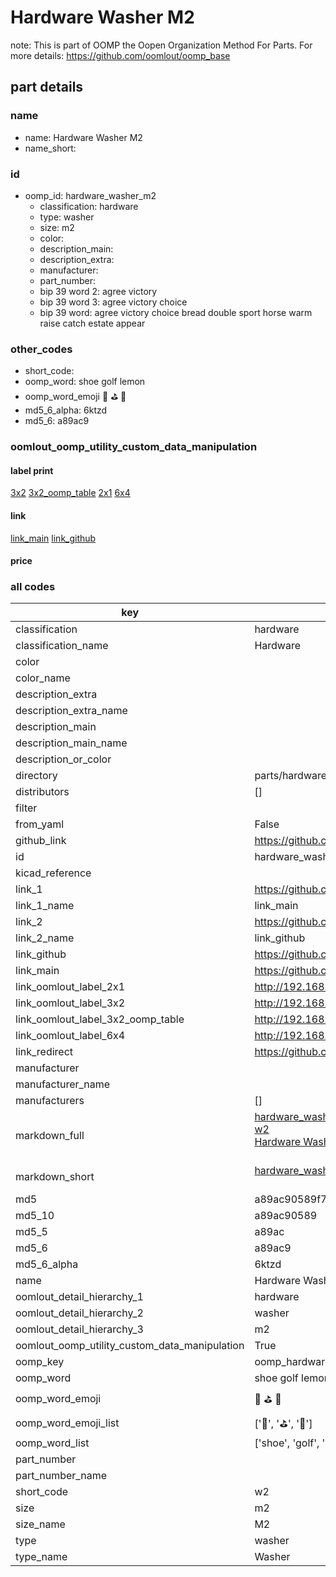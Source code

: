 # Hardware Washer M2  

note: This is part of OOMP the Oopen Organization Method For Parts. For more details: https://github.com/oomlout/oomp_base

##  part details
  







### name
* name: Hardware Washer M2
* name_short: 
### id
* oomp_id: hardware_washer_m2
  * classification: hardware
  * type: washer
  * size: m2
  * color: 
  * description_main: 
  * description_extra: 
  * manufacturer: 
  * part_number: 
  * bip 39 word 2: agree victory
  * bip 39 word 3: agree victory choice
  * bip 39 word: agree victory choice bread double sport horse warm raise catch estate appear

### other_codes
* short_code: 
* oomp_word: shoe golf lemon
* oomp_word_emoji :shoe: :golf: :lemon:
* md5_6_alpha: 6ktzd
* md5_6: a89ac9






### oomlout_oomp_utility_custom_data_manipulation
#### label print
[3x2](http://192.168.1.245:1112/?label=oomp%206ktzd)
[3x2_oomp_table](http://192.168.1.108:1112/?label=oomp%206ktzd)
[2x1](http://192.168.1.242:1112/?label=oomp%206ktzd)
[6x4](http://192.168.1.55:1112/?label=oomp%206ktzd)    

#### link

[link_main](https://github.com/oomlout/oomlout_oomp_version_1_messy/tree/main/parts/hardware_washer_m2) [link_github](https://github.com/oomlout/oomlout_oomp_version_1_messy/tree/main/parts/hardware_washer_m2)                             

#### price







### all codes 
| key | value |  
| --- | --- |  
| classification | hardware |  
| classification_name | Hardware |  
| color |  |  
| color_name |  |  
| description_extra |  |  
| description_extra_name |  |  
| description_main |  |  
| description_main_name |  |  
| description_or_color |   |  
| directory | parts/hardware_washer_m2 |  
| distributors | [] |  
| filter |  |  
| from_yaml | False |  
| github_link | https://github.com/oomlout/oomlout_oomp_part_src/tree/main/parts/hardware_washer_m2 |  
| id | hardware_washer_m2 |  
| kicad_reference |  |  
| link_1 | https://github.com/oomlout/oomlout_oomp_version_1_messy/tree/main/parts/hardware_washer_m2 |  
| link_1_name | link_main |  
| link_2 | https://github.com/oomlout/oomlout_oomp_version_1_messy/tree/main/parts/hardware_washer_m2 |  
| link_2_name | link_github |  
| link_github | https://github.com/oomlout/oomlout_oomp_version_1_messy/tree/main/parts/hardware_washer_m2 |  
| link_main | https://github.com/oomlout/oomlout_oomp_version_1_messy/tree/main/parts/hardware_washer_m2 |  
| link_oomlout_label_2x1 | http://192.168.1.242:1112/?label=oomp%206ktzd |  
| link_oomlout_label_3x2 | http://192.168.1.245:1112/?label=oomp%206ktzd |  
| link_oomlout_label_3x2_oomp_table | http://192.168.1.108:1112/?label=oomp%206ktzd |  
| link_oomlout_label_6x4 | http://192.168.1.55:1112/?label=oomp%206ktzd |  
| link_redirect | https://github.com/oomlout/oomlout_oomp_version_1_messy/tree/main/parts/hardware_washer_m2 |  
| manufacturer |  |  
| manufacturer_name |  |  
| manufacturers | [] |  
| markdown_full | [hardware_washer_m2](none)<br>[w2](none)<br>[Hardware Washer M2](none)<br><br> |  
| markdown_short | [hardware_washer_m2](none)<br><br> |  
| md5 | a89ac90589f72dbb4aa0d1b6507ce828 |  
| md5_10 | a89ac90589 |  
| md5_5 | a89ac |  
| md5_6 | a89ac9 |  
| md5_6_alpha | 6ktzd |  
| name | Hardware Washer M2 |  
| oomlout_detail_hierarchy_1 | hardware |  
| oomlout_detail_hierarchy_2 | washer |  
| oomlout_detail_hierarchy_3 | m2 |  
| oomlout_oomp_utility_custom_data_manipulation | True |  
| oomp_key | oomp_hardware_washer_m2 |  
| oomp_word | shoe golf lemon |  
| oomp_word_emoji | :shoe: :golf: :lemon: |  
| oomp_word_emoji_list | [':shoe:', ':golf:', ':lemon:'] |  
| oomp_word_list | ['shoe', 'golf', 'lemon'] |  
| part_number |  |  
| part_number_name |  |  
| short_code | w2 |  
| size | m2 |  
| size_name | M2 |  
| type | washer |  
| type_name | Washer |  
